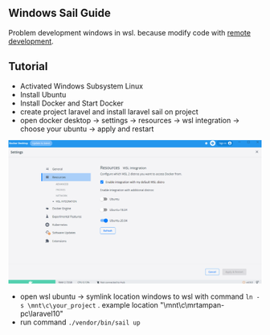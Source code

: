 ## Windows Sail Guide

Problem development windows in wsl. because modify code with [remote development](https://laravel.com/docs/10.x/installation#getting-started-on-windows).

## Tutorial

- Activated Windows Subsystem Linux
- Install Ubuntu
- Install Docker and Start Docker
- create project laravel and install laravel sail on project
- open docker desktop -> settings -> resources -> wsl integration -> choose your ubuntu -> apply and restart

![alt text](https://github.com/mrtampan/windows-sail-guide/blob/main/wslconfig.png?raw=true)

- open wsl ubuntu -> symlink location windows to wsl with command `ln -s \mnt\c\your_project` . example location "\mnt\c\mrtampan-pc\laravel10" 
- run command `./vendor/bin/sail up`
